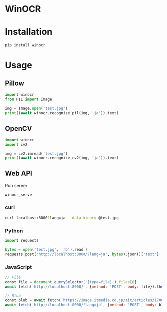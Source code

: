 # WinOCR

# Installation
```powershell
pip install winocr
```

# Usage
## Pillow
```python
import winocr
from PIL import Image

img = Image.open('test.jpg')
print((await winocr.recognize_pil(img, 'ja')).text)
```

## OpenCV
```python
import winocr
import cv2

img = cv2.imread('test.jpg')
print((await winocr.recognize_cv2(img, 'ja')).text)
```

## Web API
Run server
```powershell
winocr_serve
```

### curl
```bash
curl localhost:8000?lang=ja --data-binary @test.jpg
```

### Python
```python
import requests

bytes = open('test.jpg', 'rb').read()
requests.post('http://localhost:8000/?lang=ja', bytes).json()['text']
```

### JavaScript
```javascript
// File
const file = document.querySelector('[type=file]').files[0]
await fetch('http://localhost:8000/', {method: 'POST', body: file}).then(r => r.json())

// Blob
const blob = await fetch('https://image.itmedia.co.jp/ait/articles/1706/15/news015_16.jpg').then(r=>r.blob())
await fetch('http://localhost:8000/?lang=ja', {method: 'POST', body: blob}).then(r => r.json())
```
